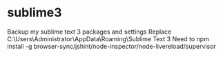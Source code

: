 # sublime3
Backup my sublime text 3 packages and settings
Replace C:\Users\Administrator\AppData\Roaming\Sublime Text 3
Need to npm install -g browser-sync/jshint/node-inspector/node-livereload/supervisor
